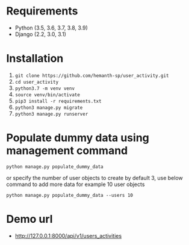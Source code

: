 # Requirements
 - Python (3.5, 3.6, 3.7, 3.8, 3.9)
 - Django (2.2, 3.0, 3.1)

# Installation
1. ```git clone https://github.com/hemanth-sp/user_activity.git```
2. ```cd user_activity```
3. ```python3.7 -m venv venv```
4. ```source venv/bin/activate ```
5. ```pip3 install -r requirements.txt```
6. ```python3 manage.py migrate```
7. ```python3 manage.py runserver```

# Populate dummy data using management command
```python manage.py populate_dummy_data```

or specify the number of user objects to create by default 3, use below command to add more data for example 10 user objects

```python manage.py populate_dummy_data --users 10 ```

# Demo url 

 - http://127.0.0.1:8000/api/v1/users_activities
